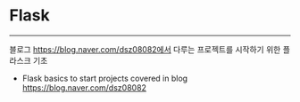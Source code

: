 # Flask
---
블로그 https://blog.naver.com/dsz08082에서 다루는 프로젝트를 시작하기 위한 플라스크 기초<br>
- Flask basics to start projects covered in blog https://blog.naver.com/dsz08082
